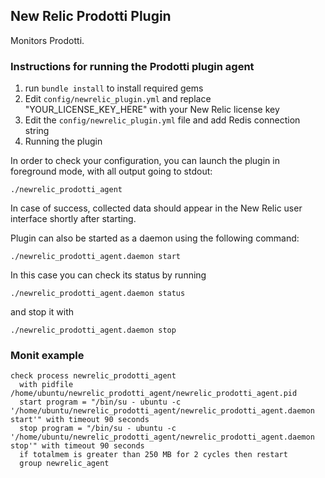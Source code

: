 ## New Relic Prodotti Plugin

Monitors Prodotti.

### Instructions for running the Prodotti plugin agent

 1. run `bundle install` to install required gems
 1. Edit `config/newrelic_plugin.yml` and replace "YOUR_LICENSE_KEY_HERE" with your New Relic license key
 1. Edit the `config/newrelic_plugin.yml` file and add Redis connection string
 1. Running the plugin

In order to check your configuration, you can launch the plugin
in foreground mode, with all output going to stdout:

    ./newrelic_prodotti_agent

In case of success, collected data should appear in the New Relic
user interface shortly after starting.

Plugin can also be started as a daemon using the following command:

    ./newrelic_prodotti_agent.daemon start

In this case you can check its status by running

    ./newrelic_prodotti_agent.daemon status

and stop it with

    ./newrelic_prodotti_agent.daemon stop

### Monit example

```
check process newrelic_prodotti_agent
  with pidfile /home/ubuntu/newrelic_prodotti_agent/newrelic_prodotti_agent.pid
  start program = "/bin/su - ubuntu -c '/home/ubuntu/newrelic_prodotti_agent/newrelic_prodotti_agent.daemon start'" with timeout 90 seconds
  stop program = "/bin/su - ubuntu -c '/home/ubuntu/newrelic_prodotti_agent/newrelic_prodotti_agent.daemon stop'" with timeout 90 seconds
  if totalmem is greater than 250 MB for 2 cycles then restart
  group newrelic_agent
```
